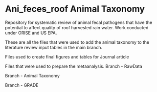# Ani_feces_roof Animal Taxonomy
Repository for systematic review of animal fecal pathogens that have the potential to affect quality of roof harvested rain water.  Work conducted under ORISE and US EPA.

These are all the files that were used to add the animal taxonomy to the literature review input tables in the main branch.


Files used to create final figures and tables for Journal article



Files that were used to prepare the metaanalysis.
Branch - RawData


Branch - Animal Taxonomy


Branch - GRADE
